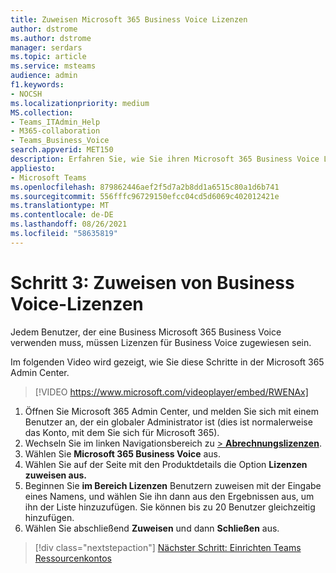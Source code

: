 ```yaml
---
title: Zuweisen Microsoft 365 Business Voice Lizenzen
author: dstrome
ms.author: dstrome
manager: serdars
ms.topic: article
ms.service: msteams
audience: admin
f1.keywords:
- NOCSH
ms.localizationpriority: medium
MS.collection:
- Teams_ITAdmin_Help
- M365-collaboration
- Teams_Business_Voice
search.appverid: MET150
description: Erfahren Sie, wie Sie ihren Microsoft 365 Business Voice Lizenzen zuweisen.
appliesto:
- Microsoft Teams
ms.openlocfilehash: 879862446aef2f5d7a2b8dd1a6515c80a1d6b741
ms.sourcegitcommit: 556fffc96729150efcc04cd5d6069c402012421e
ms.translationtype: MT
ms.contentlocale: de-DE
ms.lasthandoff: 08/26/2021
ms.locfileid: "58635819"
---
```

# <a name="step-3-assign-business-voice-licenses"></a>Schritt 3: Zuweisen von Business Voice-Lizenzen

Jedem Benutzer, der eine Business Microsoft 365 Business Voice verwenden muss, müssen Lizenzen für Business Voice zugewiesen sein.

Im folgenden Video wird gezeigt, wie Sie diese Schritte in der Microsoft 365 Admin Center.

> [!VIDEO https://www.microsoft.com/videoplayer/embed/RWENAx]

1. Öffnen Sie Microsoft 365 Admin Center, und melden Sie sich mit einem Benutzer an, der ein globaler Administrator ist (dies ist normalerweise das Konto, mit dem Sie sich für Microsoft 365).
1. Wechseln Sie im linken Navigationsbereich zu <a href="https://go.microsoft.com/fwlink/p/?linkid=842264" target="_blank">  >  **Abrechnungslizenzen**</a>.
1. Wählen Sie **Microsoft 365 Business Voice** aus.
1. Wählen Sie auf der Seite mit den Produktdetails die Option **Lizenzen zuweisen aus.**
1. Beginnen Sie **im Bereich Lizenzen** Benutzern zuweisen mit der Eingabe eines Namens, und wählen Sie ihn dann aus den Ergebnissen aus, um ihn der Liste hinzuzufügen. Sie können bis zu 20 Benutzer gleichzeitig hinzufügen.
1. Wählen Sie abschließend **Zuweisen** und dann **Schließen** aus.



> [!div class="nextstepaction"]
> [Nächster Schritt: Einrichten Teams Ressourcenkontos](set-up-resource-account.md)
